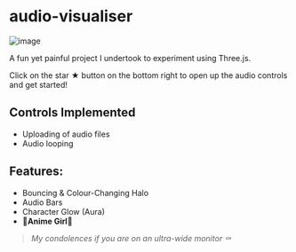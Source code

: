 # audio-visualiser
![image](https://github.com/0necloud/audio-visualiser/assets/60743000/8a49608e-2311-4c6e-b09c-386dacbb0078)

A fun yet painful project I undertook to experiment using Three.js.

Click on the star ★ button on the bottom right to open up the audio controls and get started!

## Controls Implemented
- Uploading of audio files
- Audio looping

## Features:
- Bouncing & Colour-Changing Halo
- Audio Bars
- Character Glow (Aura)
- 🌟**Anime Girl**🌟

> _My condolences if you are on an ultra-wide monitor ⚰️_
